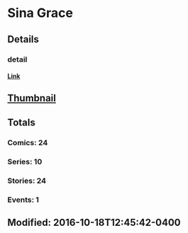 # Sina  Grace 
## Details
### detail
#### [Link](http://marvel.com/comics/creators/12934/sina_grace?utm_campaign=apiRef&utm_source=225578a89fc76f3d20fbffda5d17a88d)
## [Thumbnail](http://i.annihil.us/u/prod/marvel/i/mg/b/40/image_not_available.jpg)
## Totals
### Comics: 24
### Series: 10
### Stories: 24
### Events: 1
## Modified: 2016-10-18T12:45:42-0400